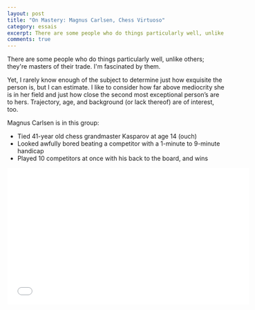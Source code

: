 ```yaml
---
layout: post
title: "On Mastery: Magnus Carlsen, Chess Virtuoso"
category: essais
excerpt: There are some people who do things particularly well, unlike others; they're masters of their trade.
comments: true
---
```


There are some people who do things particularly well, unlike others; they're masters of their trade. I'm fascinated by them.

Yet, I rarely know enough of the subject to determine just how exquisite the person is, but I can estimate. I like to consider how far above mediocrity she is in her field and just how close the second most exceptional person’s are to hers. Trajectory, age, and background (or lack thereof) are of interest, too.

Magnus Carlsen is in this group:

*  Tied 41-year old chess grandmaster Kasparov at age 14 (ouch)
*  Looked awfully bored beating a competitor with a 1-minute to 9-minute handicap
*  Played 10 competitors at once with his back to the board, and wins

<iframe width="560" height="315" src="//www.youtube.com/embed/Qc_v9mTfhC8" frameborder="0"> </iframe>

<a href="https://plus.google.com/+VincentBarr0?rel=author"></a>